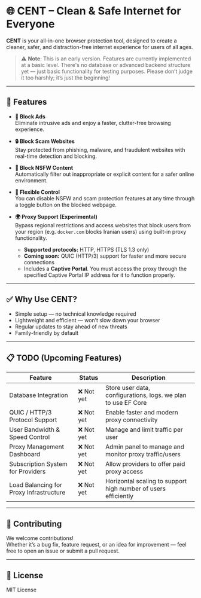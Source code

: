 # 🌐 CENT – Clean & Safe Internet for Everyone

**CENT** is your all-in-one browser protection tool, designed to create a cleaner, safer, and distraction-free internet experience for users of all ages.

> ⚠️ **Note**: This is an early version. Features are currently implemented at a basic level. There's no database or advanced backend structure yet — just basic functionality for testing purposes. Please don’t judge it too harshly; it’s just the beginning!

---

## 🚀 Features

- **🛑 Block Ads**  
  Eliminate intrusive ads and enjoy a faster, clutter-free browsing experience.

- **🔒 Block Scam Websites**  
  Stay protected from phishing, malware, and fraudulent websites with real-time detection and blocking.

- **🚫 Block NSFW Content**  
  Automatically filter out inappropriate or explicit content for a safer online environment.

- **🧩 Flexible Control**  
  You can disable NSFW and scam protection features at any time through a toggle button on the blocked webpage.

- **🌍 Proxy Support (Experimental)**  
  Bypass regional restrictions and access websites that block users from your region (e.g. `docker.com` blocks Iranian users) using built-in proxy functionality.  
  - **Supported protocols:** HTTP, HTTPS (TLS 1.3 only)  
  - **Coming soon:** QUIC (HTTP/3) support for faster and more secure connections  
  - Includes a **Captive Portal**. You must access the proxy through the specified Captive Portal IP address for it to function properly.

---

## ✅ Why Use CENT?

- Simple setup — no technical knowledge required  
- Lightweight and efficient — won’t slow down your browser  
- Regular updates to stay ahead of new threats  
- Family-friendly by default

---

## 📋 TODO (Upcoming Features)

| Feature                                   | Status       | Description                                                                 |
|------------------------------------------|--------------|-----------------------------------------------------------------------------|
| Database Integration                     | ❌ Not yet    | Store user data, configurations, logs. we plan to use EF Core              |
| QUIC / HTTP/3 Protocol Support           | ❌ Not yet    | Enable faster and modern proxy connectivity                                |
| User Bandwidth & Speed Control           | ❌ Not yet    | Manage and limit traffic per user                                          |
| Proxy Management Dashboard               | ❌ Not yet    | Admin panel to manage and monitor proxy traffic/users                      |
| Subscription System for Providers        | ❌ Not yet    | Allow providers to offer paid proxy access                                 |
| Load Balancing for Proxy Infrastructure  | ❌ Not yet    | Horizontal scaling to support high number of users efficiently             |

---

## 📣 Contributing

We welcome contributions!  
Whether it’s a bug fix, feature request, or an idea for improvement — feel free to open an issue or submit a pull request.

---

## 📜 License

MIT License
